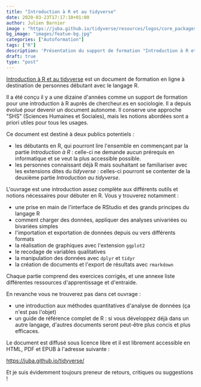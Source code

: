 ```yaml
---
title: "Introduction à R et au tidyverse"
date: 2020-03-23T17:17:10+01:00
author: Julien Barnier
image : "https://juba.github.io/tidyverse/resources/logos/core_packages.png"
bg_image: "images/featue-bg.jpg"
categories: ["Autoformation"]
tags: ["R"]
description: 'Présentation du support de formation "Introduction à R et au tidyverse"'
draft: true
type: "post"
---
```


[Introduction à R et au tidyverse](https://juba.github.io/tidyverse/) est un
document de formation en ligne à destination de personnes débutant avec le
langage R.

Il a été conçu il y a une dizaine d'années comme un support de formation pour
une introduction à R auprès de chercheur.es en sociologie. Il a depuis évolué
pour devenir un document autonome. Il conserve une approche "SHS" (Sciences
Humaines et Sociales), mais les notions abordées sont a priori utiles pour
tous les usages.

Ce document est destiné à deux publics potentiels :

- les débutants en R, qui pourront lire l'ensemble en commençant par la partie
  *Introduction à R* : celle-ci ne demande aucun prérequis en informatique et
  se veut la plus accessible possible.
- les personnes connaissant déjà R mais souhaitant se familiariser avec les
  extensions dites du *tidyverse* : celles-ci pourront se contenter de la
  deuxième partie *Introduction au tidyverse*.
  
L'ouvrage est une introduction assez complète aux différents outils et notions
nécessaires pour débuter en R. Vous y trouverez notamment :

- une prise en main de l'interface de RStudio et des grands principes du
  langage R
- comment charger des données, appliquer des analyses univariées ou bivariées
  simples
- l'importation et exportation de données depuis ou vers différents formats
- la réalisation de graphiques avec l'extension `ggplot2`
- le recodage de variables qualitatives
- la manipulation des données avec `dplyr` et `tidyr`
- la création de documents et l'export de résultats avec `rmarkdown`
  
Chaque partie comprend des exercices corrigés, et une annexe liste
différentes ressources d'apprentissage et d'entraide.
  
En revanche vous ne trouverez pas dans cet ouvrage :
  
- une introduction aux méthodes quantitatives d'analyse de données (ça n'est
  pas l'objet)
- un guide de référence complet de R : si vous développez déjà dans un autre
  langage, d'autres documents seront peut-être plus concis et plus efficaces.
	
Le document est diffusé sous licence libre et il est librement accessible en
HTML, PDF et EPUB à l'adresse suivante :

https://juba.github.io/tidyverse/

Et je suis évidemment toujours preneur de retours, critiques ou suggestions !
  
  
  
  
  
  
